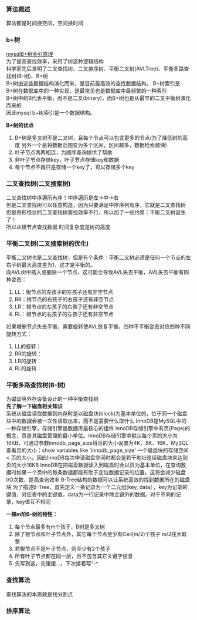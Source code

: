 ### 算法概述
算法都是时间换空间，空间换时间
### b+树
[mysqlB+树索引原理](https://blog.csdn.net/ifollowrivers/article/details/73614549)  
为了提高查找效率，采用了树这种逻辑结构  
科学家先后发明了二叉查找树、二叉排序树、平衡二叉树(AVLTree)、平衡多路查找树(B-树)、B+树  
B+树由这些数据结构演化而来，是目前最高效的查找数据结构。
B+树索引是B+树在数据库中的一种实现，是最常见也是数据库中最频繁的一种索引  
B+树中的B代表平衡，而不是二叉(binary)，而B+树也是从最早的二叉平衡树演化而来的  
因此mysql b+树索引是一个数据结构。  

**B+树的优点**  
1. B+树是多叉树不是二叉树，且每个节点可以包含更多的节点(为了降低树的高度 另外一个是将数据范围变为多个区间，区间越多，数据检索越快)
2. 叶子节点两两相连，为顺序查询提供了帮助
3. 非叶子节点存储key，叶子节点存储key和数据
4. 每个节点不再只是存储一个key了，可以存储多个key

### 二叉查找树(二叉搜索树)
二叉查找树中序遍历有序！中序遍历是左->中->右  
但是二叉查找树可以任意构造，因为只要满足中序序列有序，它就是二叉查找树  
但是奇形怪状的二叉查找树查找效率不行，所以加了一些约束：平衡二叉树诞生了！  
所以从根节点查找数据 时间复杂度是树的高度

### 平衡二叉树(二叉搜索树的优化)
平衡二叉树也是二叉查找树，但是有个条件：平衡二叉树必须是任何一个节点的左右子树最大高度差为1，这才是平衡的。  
向AVL树中插入或删除一个节点，这可能会导致AVL失去平衡，AVL失去平衡有四种姿态：
1. LL：根节点的左孩子的左孩子还有非空节点
2. RR：根节点的右孩子的右孩子还有非空节点
3. LR：根节点的左孩子的右孩子还有非空节点
4. RL：根节点的右孩子的左孩子还有非空节点  

如果增删节点失去平衡，需要旋转使AVL恢复平衡，四种不平衡姿态对应四种不同旋转方式：
1. LL的旋转：
2. RR的旋转：
3. LR的旋转：
4. RL的旋转：

### 平衡多路查找树(B-树)
为磁盘等外存设备设计的一种平衡查找树  
**先了解一下磁盘相关知识**  
系统从磁盘读取数据到内存时是以磁盘块(block)为基本单位的，位于同一个磁盘块中的数据会被一次性读取出来，而不是需要什么取什么
InnoDB是MySQL中的一种存储引擎，存储引擎是数据库最核心的组件
InnoDB存储引擎中有页(Page)的概念，页是其磁盘管理的最小单位。InnoDB存储引擎中默认每个页的大小为16KB，可通过参数innodb_page_size将页的大小设置为4K、8K、16K，MySQL查看页的大小：show variables like 'innodb_page_size'
一个磁盘块的存储空间 < 页的大小，因此InnoDB每次申请磁盘空间时都会是若干地址连续磁盘块来达到页的大小16KB
InnoDB在把磁盘数据读入到磁盘时会以页为基本单位，在查询数据时如果一个页中的每条数据都能有助于定位数据记录的位置，这将会减少磁盘I/O次数，提高查询效率
B-Tree结构的数据可以让系统高效的找到数据所在的磁盘块
为了描述B-Tree，首先定义一条记录为一个二元组[key, data] ，key为记录的键值，对应表中的主键值，data为一行记录中除主键外的数据。对于不同的记录，key值互不相同  

**一棵m阶B-树的特性：**  
1. 每个节点最多有m个孩子，B树是多叉树
2. 除了根节点和叶子节点外，其它每个节点至少有Ceil(m/2)个孩子 m/2往大取整
3. 若根节点不是叶子节点，则至少有2个孩子
4. 所有叶子节点都在同一层，且不包含其它关键字信息
5. 先写到这，先缓缓...，下次接着写^-^


### 查找算法
查找算法的本质就是找分割点
### 排序算法
